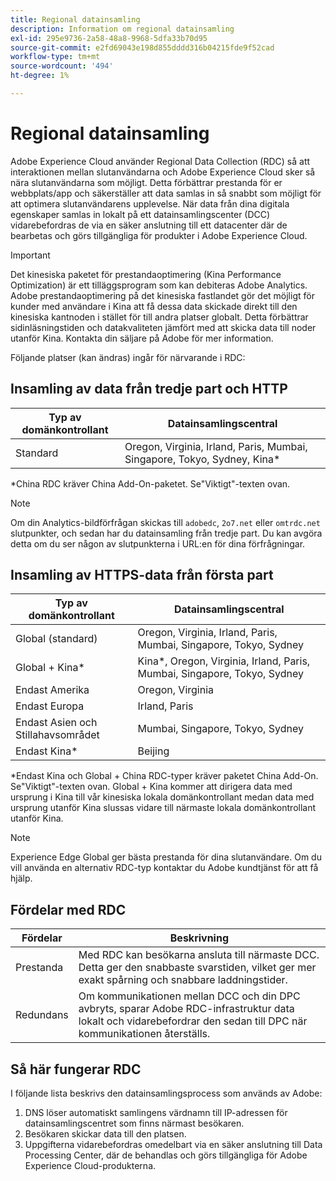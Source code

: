 ```yaml
---
title: Regional datainsamling
description: Information om regional datainsamling
exl-id: 295e9736-2a58-48a8-9968-5dfa33b70d95
source-git-commit: e2fd69043e198d855dddd316b04215fde9f52cad
workflow-type: tm+mt
source-wordcount: '494'
ht-degree: 1%

---
```


# Regional datainsamling

Adobe Experience Cloud använder Regional Data Collection (RDC) så att interaktionen mellan slutanvändarna och Adobe Experience Cloud sker så nära slutanvändarna som möjligt. Detta förbättrar prestanda för er webbplats/app och säkerställer att data samlas in så snabbt som möjligt för att optimera slutanvändarens upplevelse. När data från dina digitala egenskaper samlas in lokalt på ett datainsamlingscenter (DCC) vidarebefordras de via en säker anslutning till ett datacenter där de bearbetas och görs tillgängliga för produkter i Adobe Experience Cloud.

>[!IMPORTANT]
>
>Det kinesiska paketet för prestandaoptimering (Kina Performance Optimization) är ett tilläggsprogram som kan debiteras Adobe Analytics. Adobe prestandaoptimering på det kinesiska fastlandet gör det möjligt för kunder med användare i Kina att få dessa data skickade direkt till den kinesiska kantnoden i stället för till andra platser globalt. Detta förbättrar sidinläsningstiden och datakvaliteten jämfört med att skicka data till noder utanför Kina. Kontakta din säljare på Adobe för mer information.

Följande platser (kan ändras) ingår för närvarande i RDC:

## Insamling av data från tredje part och HTTP

| Typ av domänkontrollant | Datainsamlingscentral |
|---------------------|-------------------|
| Standard | Oregon, Virginia, Irland, Paris, Mumbai, Singapore, Tokyo, Sydney, Kina* |

*China RDC kräver China Add-On-paketet. Se&quot;Viktigt&quot;-texten ovan.

>[!NOTE]
>
>Om din Analytics-bildförfrågan skickas till `adobedc`, `2o7.net` eller `omtrdc.net` slutpunkter, och sedan har du datainsamling från tredje part. Du kan avgöra detta om du ser någon av slutpunkterna i URL:en för dina förfrågningar.

## Insamling av HTTPS-data från första part

| Typ av domänkontrollant | Datainsamlingscentral |
|---------------------|-------------------|
| Global (standard) | Oregon, Virginia, Irland, Paris, Mumbai, Singapore, Tokyo, Sydney |
| Global + Kina* | Kina*, Oregon, Virginia, Irland, Paris, Mumbai, Singapore, Tokyo, Sydney |
| Endast Amerika | Oregon, Virginia |
| Endast Europa | Irland, Paris |
| Endast Asien och Stillahavsområdet | Mumbai, Singapore, Tokyo, Sydney |
| Endast Kina* | Beijing |

*Endast Kina och Global + China RDC-typer kräver paketet China Add-On. Se&quot;Viktigt&quot;-texten ovan. Global + Kina kommer att dirigera data med ursprung i Kina till vår kinesiska lokala domänkontrollant medan data med ursprung utanför Kina slussas vidare till närmaste lokala domänkontrollant utanför Kina.

>[!NOTE]
>
>Experience Edge Global ger bästa prestanda för dina slutanvändare.  Om du vill använda en alternativ RDC-typ kontaktar du Adobe kundtjänst för att få hjälp.

## Fördelar med RDC

| Fördelar | Beskrivning |
| --- | --- |
| Prestanda | Med RDC kan besökarna ansluta till närmaste DCC. Detta ger den snabbaste svarstiden, vilket ger mer exakt spårning och snabbare laddningstider. |
| Redundans | Om kommunikationen mellan DCC och din DPC avbryts, sparar Adobe RDC-infrastruktur data lokalt och vidarebefordrar den sedan till DPC när kommunikationen återställs. |

## Så här fungerar RDC

I följande lista beskrivs den datainsamlingsprocess som används av Adobe:

1. DNS löser automatiskt samlingens värdnamn till IP-adressen för datainsamlingscentret som finns närmast besökaren.
1. Besökaren skickar data till den platsen.
1. Uppgifterna vidarebefordras omedelbart via en säker anslutning till Data Processing Center, där de behandlas och görs tillgängliga för Adobe Experience Cloud-produkterna.
